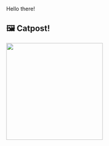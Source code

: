 Hello there!



## 🖼️ Catpost!

<sub>
    <img src="https://cdn2.thecatapi.com/images/tFmDrc7fZ.jpg" height="256">
</sub>

